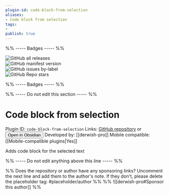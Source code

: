 ```yaml
---
plugin-id: code-block-from-selection
aliases:
- Code block from selection
tags: 
- 
publish: true
---
```


%% ----- Badges ----- %%

![GitHub all releases](https://img.shields.io/github/downloads/derwish-pro/obsidian-code-block-from-selection/total?color=573E7A&logo=github&style=for-the-badge)   
![GitHub manifest version](https://img.shields.io/github/manifest-json/v/derwish-pro/obsidian-code-block-from-selection?color=573E7A&logo=github&style=for-the-badge)   
![GitHub issues by-label](https://img.shields.io/github/issues/derwish-pro/obsidian-code-block-from-selection/help%20wanted?color=573E7A&logo=github&style=for-the-badge)   
![GitHub Repo stars](https://img.shields.io/github/stars/derwish-pro/obsidian-code-block-from-selection?color=573E7A&logo=github&style=for-the-badge)

%% ----- Badges ----- %%

%% ----- Do not edit this section ----- %%

# Code block from selection

Plugin ID: `code-block-from-selection`
Links: [GitHub repository](https://github.com/derwish-pro/obsidian-code-block-from-selection) or [<button id=HH>Open in Obsidian</button>](obsidian://goto-plugin?id=code-block-from-selection)
Developed by: [[derwish-pro]]
Mobile compatible: [[Mobile-compatible plugins|Yes]]

Adds code block for the selected text

%% ----- Do not edit anything above this line ----- %% 

%% Does the repository or author have any sponsoring links? Uncomment the next line and add them to the author's note. If they don't, please delete the placeholder tag: #placeholder/author %%
%% ![[derwish-pro#Sponsor this author]] %%
